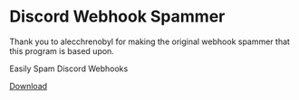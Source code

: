 # Discord Webhook Spammer
Thank you to alecchrenobyl for making the original webhook spammer that this program is based upon.

Easily Spam Discord Webhooks

[Download](https://github.com/alecchernobyl/Discord-Webhook-Spammer/releases)
